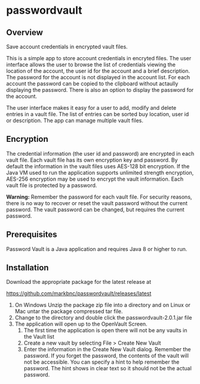 # passwordvault
## Overview
Save account credentials in encrypted vault files.

This is a simple app to store account credentials in encryted files.  The user interface allows the user to browse the list of credentials viewing the location of the account, the user id for the account and a brief description.  The password for the account is not displayed in the account list.  For each account the password can be copied to the clipboard without actaully displaying the password.  There is also an option to display the password for the account.

The user interface makes it easy for a user to add, modify and delete entries in a vault file.  The list of entries can be sorted buy location, user id or description.  The app can manage multiple vault files.  

## Encryption
The credential information (the user id and password) are encrypted in each vault file.  Each vault file has its own encryption key and password.  By default the information in the vault files uses AES-128 bit encryption.  If the Java VM used to run the application supports
unlimited strength encryption, AES-256 encryption may be used to encrypt the vault information.  Each vault file is protected by a password.  

**Warning:** Remember the password for each vault file.  For security reasons, there is no way to recover or reset the vault password without the current password.  The vault password can be changed, but requires the current password. 

## Prerequisites

Password Vault is a Java application and requires Java 8 or higher to run.  

## Installation

Download the appropriate package for the latest release at

https://github.com/markbnc/passwordvault/releases/latest

1. On Windows Unzip the package zip file into a directory and on Linux or Mac untar the package compressed tar file.
1. Change to the directory and double click the passwordvault-2.0.1.jar file
1. The application will open up to the OpenVault Screen.  
   1. The first time the application is open there will not be any vaults in the Vault list
   1. Create a new vault by selecting File > Create New Vault
   1. Enter the information in the Create New Vault dialog.  Remember the password.  If you forget the password, the contents of the vault will not be accessible.  You can specify a hint to help remember the password.  The hint shows in clear text so it should not be the actual password.
